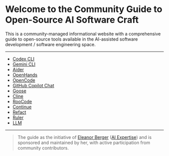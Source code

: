 # Welcome to the Community Guide to Open-Source AI Software Craft

This is a community-managed informational website with a comprehensive guide to open-source tools available in the AI-assisted software development / software engineering space.

---

* [Codex CLI](./codex-cli.md)
* [Gemini CLI](./gemini-cli.md)
* [Aider](./aider.md)
* [OpenHands](./open-hands.md)
* [OpenCode](./open-code.md)
* [GitHub Copilot Chat](./github-copilot-chat.md)
* [Goose](./goose.md)
* [Cline](./cline.md)
* [RooCode](./roocode.md)
* [Continue](./continue.md)
* [Refact](./refact.md)
* [Ruler](./ruler.md)
* [LLM](./llm.md)

---

> The guide as the initiative of [Eleanor Berger](https://intellectronica.net/) ([AI Expertise](https://ai.intellectronica.net/)) and is sponsored and maintained by her, with active participation from community contributors.